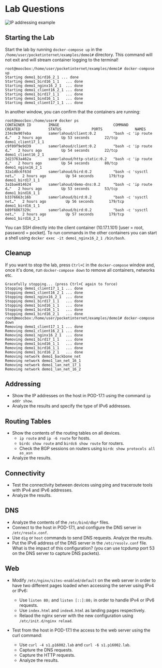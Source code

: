 
# Lab Questions

![IP addressing example](/docs/img/Sample_IP_addressing.png)

## Starting the Lab

Start the lab by running `docker-compose up` in the `/home/user/pocketinternet/examples/demo1#` directory. This command will not exit and will stream container logging to the terminal!

```
root@moocbox:/home/user/pocketinternet/examples/demo1# docker-compose up
Starting demo1_bird16_2_1 ... done
Starting demo1_bird16_1_1   ... done
Starting demo1_nginx16_2_1  ... done
Starting demo1_client16_2_1 ... done
Starting demo1_bird17_1_1   ... done
Starting demo1_bind16_1_1   ... done
Starting demo1_client17_1_1 ... done
```

In another window, you can confirm that the containers are running:

```
root@moocbox:/home/user# docker ps
CONTAINER ID        IMAGE                         COMMAND                  CREATED             STATUS              PORTS               NAMES
234c0e907eba        samerlahoud/client:0.2        "bash -c 'ip route d…"   2 hours ago         Up 53 seconds       22/tcp              demo1_client17_1_1
c9f09f9e9d39        samerlahoud/client:0.2        "bash -c 'ip route d…"   2 hours ago         Up 54 seconds       22/tcp              demo1_client16_2_1
2d23763a462a        samerlahoud/http-static:0.2   "bash -c 'ip route d…"   2 hours ago         Up 54 seconds       80/tcp              demo1_nginx16_2_1
32a1d0c6f63d        samerlahoud/bird:0.2          "bash -c 'sysctl net…"   2 hours ago         Up 54 seconds       179/tcp             demo1_bird17_1_1
3a1bae814624        samerlahoud/demo-dns:0.2      "bash -c 'ip route d…"   2 hours ago         Up 53 seconds       53/tcp              demo1_bind16_1_1
b3376663c16b        samerlahoud/bird:0.2          "bash -c 'sysctl net…"   2 hours ago         Up 56 seconds       179/tcp             demo1_bird16_1_1
b89f6867329c        samerlahoud/bird:0.2          "bash -c 'sysctl net…"   2 hours ago         Up 57 seconds       179/tcp             demo1_bird16_2_1

```

You can SSH directly into the client container (10.17.1.101) [user = root, password = pocket]. 
To run commands in the other containers you can start a shell using ``docker exec -it demo1_nginx16_2_1 /bin/bash``.

## Cleanup

If you want to stop the lab, press `Ctrl+C` in the `docker-compose` window and, once it's done, run `docker-compose down` to remove all containers, networks etc.

```
Gracefully stopping... (press Ctrl+C again to force)
Stopping demo1_client17_1_1 ... done
Stopping demo1_client16_2_1 ... done
Stopping demo1_nginx16_2_1  ... done
Stopping demo1_bird17_1_1   ... done
Stopping demo1_bind16_1_1   ... done
Stopping demo1_bird16_1_1   ... done
Stopping demo1_bird16_2_1   ... done
root@moocbox:/home/user/pocketinternet/examples/demo1# docker-compose down
Removing demo1_client17_1_1 ... done
Removing demo1_client16_2_1 ... done
Removing demo1_nginx16_2_1  ... done
Removing demo1_bird17_1_1   ... done
Removing demo1_bind16_1_1   ... done
Removing demo1_bird16_1_1   ... done
Removing demo1_bird16_2_1   ... done
Removing network demo1_backbone_net
Removing network demo1_lan_net_16_1
Removing network demo1_lan_net_17_1
Removing network demo1_lan_net_16_2

```

## Addressing

- Show the IP addresses on the host in POD-17.1 using the command `ip addr show`.
- Analyze the results and specify the type of IPv6 addresses.

## Routing Tables

- Show the contents of the routing tables on all devices.
  - `ip route` and `ip -6 route` for hosts.
  - `birdc show route` and `birdc6 show route` for routers.
  - Check the BGP sessions on routers using `birdc show protocols all as_asn`
- Analyze the results.

## Connectivity

- Test the connectivity between devices using ping and traceroute tools with IPv4 and IPv6 addresses. 
- Analyze the results.

## DNS

- Analyze the contents of the `/etc/bind/dbp*` files.
- Connect to the host in POD-17.1, and configure the DNS server in `/etc/resolv.conf`.
- Use `dig` or `host` commands to send DNS requests. Analyze the results.
- Put the IPv6 address of the DNS server in the `/etc/resolv.conf` file. What is the impact of this configuration? (you can use tcpdump port 53 on the DNS server to capture DNS packets).

## Web
- Modify `/etc/nginx/sites-enabled/default` on the web server in order to have two different pages loaded when accessing the server using IPv4 or IPv6:
  -  Use `listen 80;` and `listen [::]:80;` in order to handle IPv4 or IPv6 requests.
  -  Use `index.html` and `index6.html` as landing pages respectively.
  -  Relaod the nginx server with the new configuration using `/etc/init.d/nginx reload`.

- Test from the host in POD-17.1 the access to the web server using the curl command:
  - Use `curl -4 s1.p16002.lab` and `curl -6 s1.p16002.lab`.
  - Capture the DNS requests.
  - Capture the HTTP requests.
  - Analyze the results.
